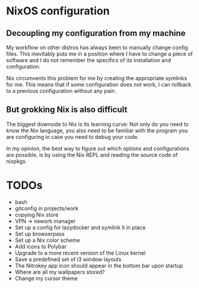 # NixOS configuration

## Decoupling my configuration from my machine

My workflow on other distros has always been to manually change config files. This inevitably puts me in a position where I have to change a piece of software and I do not remember the specifics of its installation and configuration.

Nix circumvents this problem for me by creating the appropriate symlinks for me. This means that if some configuration does not work, I can rollback to a previous configuration without any pain.

## But grokking Nix is also difficult

The biggest downside to Nix is its learning curve: Not only do you need to know the Nix language, you also need to be familiar with the program you are configuring in case you need to debug your code.

In my opinion, the best way to figure out which options and configurations are possible, is by using the Nix REPL and reading the source code of nixpkgs.

# TODOs

- bash
- gitconfig in projects/work
- copying Nix store
- VPN -> nework manager
- Set up a config for lazydocker and symlink it in place
- Set up browserpass
- Set up a Nix color scheme
- Add icons to Polybar
- Upgrade to a more recent version of the Linux kernel
- Save a predefined set of i3 window layouts
- The Nitrokey app icon should appear in the bottom bar upon startup
- Where are all my wallpapers stored?
- Change my cursor theme
